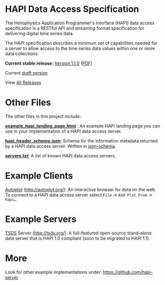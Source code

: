 HAPI Data Access Specification
==============================

The Heliophysics Application Programmer's Interface (HAPI) data access specification is a RESTful API and streaming format specification for delivering digital time series data.

The HAPI specification describes a minimum set of capabilities needed for a server to allow access to the time series data values within one or more data collections.

**Current stable release:** [Version 1.1.0](https://github.com/hapi-server/data-specification/releases/tag/v1.1.0)
([PDF](https://github.com/hapi-server/data-specification/blob/master/HAPI-data-access-spec-1.1.0.pdf))

Current [draft version](https://github.com/hapi-server/data-specification/blob/master/HAPI-data-access-spec.md)

View [All Releases](https://github.com/hapi-server/data-specification/releases)

Other Files
===========

The other files in this project include:

**[example\_hapi\_landing\_page.html](https://github.com/hapi-server/data-specification/blob/master/example_hapi_landing_page.html)** : An example HAPI landing page you can use in your implementation of a HAPI data access server.

**[hapi\_header\_schema.json](https://github.com/hapi-server/data-specification/blob/master/hapi_header_schema.json)**: Schema for the information metadata returned by a
HAPI data access server. Written in [json-schema](http://json-schema.org).

**[servers.txt](https://github.com/hapi-server/data-specification/blob/master/servers.txt)**: A list of known HAPI data access servers.

Example Clients
===============

[Autoplot](http://autoplot.org/) (<http://autoplot.org/>): An interactive browser for data on the web. To connect to a HAPI data access server select `File` -\> `Add Plot From` -\> `hapi…`

Example Servers
===============

[TSDS](http://tsds.org/) Server (<http://tsds.org/>): A full-featured open-source stand-alone data server that is HAPI 1.0 compliant (soon to be migrated to HAPI 1.1).

More
====

Look for other example implementations under: <https://github.com/hapi-server>
